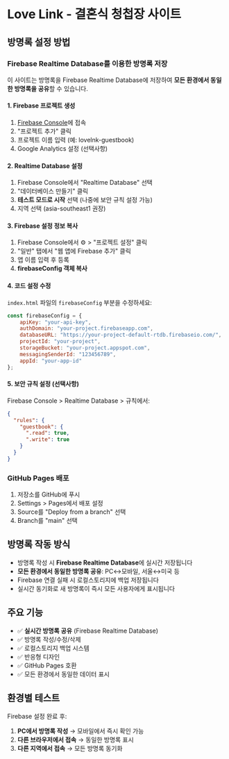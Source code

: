 # Love Link - 결혼식 청첩장 사이트

## 방명록 설정 방법

### Firebase Realtime Database를 이용한 방명록 저장

이 사이트는 방명록을 Firebase Realtime Database에 저장하여 **모든 환경에서 동일한 방명록을 공유**할 수 있습니다.

#### 1. Firebase 프로젝트 생성
1. [Firebase Console](https://console.firebase.google.com/)에 접속
2. "프로젝트 추가" 클릭
3. 프로젝트 이름 입력 (예: lovelnk-guestbook)
4. Google Analytics 설정 (선택사항)

#### 2. Realtime Database 설정
1. Firebase Console에서 "Realtime Database" 선택
2. "데이터베이스 만들기" 클릭
3. **테스트 모드로 시작** 선택 (나중에 보안 규칙 설정 가능)
4. 지역 선택 (asia-southeast1 권장)

#### 3. Firebase 설정 정보 복사
1. Firebase Console에서 ⚙️ > "프로젝트 설정" 클릭
2. "일반" 탭에서 "웹 앱에 Firebase 추가" 클릭
3. 앱 이름 입력 후 등록
4. **firebaseConfig 객체 복사**

#### 4. 코드 설정 수정
`index.html` 파일의 `firebaseConfig` 부분을 수정하세요:

```javascript
const firebaseConfig = {
    apiKey: "your-api-key",
    authDomain: "your-project.firebaseapp.com",
    databaseURL: "https://your-project-default-rtdb.firebaseio.com/",
    projectId: "your-project",
    storageBucket: "your-project.appspot.com",
    messagingSenderId: "123456789",
    appId: "your-app-id"
};
```

#### 5. 보안 규칙 설정 (선택사항)
Firebase Console > Realtime Database > 규칙에서:

```json
{
  "rules": {
    "guestbook": {
      ".read": true,
      ".write": true
    }
  }
}
```

### GitHub Pages 배포

1. 저장소를 GitHub에 푸시
2. Settings > Pages에서 배포 설정
3. Source를 "Deploy from a branch" 선택
4. Branch를 "main" 선택

## 방명록 작동 방식

- 방명록 작성 시 **Firebase Realtime Database**에 실시간 저장됩니다
- **모든 환경에서 동일한 방명록 공유**: PC↔모바일, 서울↔미국 등
- Firebase 연결 실패 시 로컬스토리지에 백업 저장됩니다
- 실시간 동기화로 새 방명록이 즉시 모든 사용자에게 표시됩니다

## 주요 기능

- ✅ **실시간 방명록 공유** (Firebase Realtime Database)
- ✅ 방명록 작성/수정/삭제
- ✅ 로컬스토리지 백업 시스템
- ✅ 반응형 디자인
- ✅ GitHub Pages 호환
- ✅ 모든 환경에서 동일한 데이터 표시

## 환경별 테스트

Firebase 설정 완료 후:
1. **PC에서 방명록 작성** → 모바일에서 즉시 확인 가능
2. **다른 브라우저에서 접속** → 동일한 방명록 표시
3. **다른 지역에서 접속** → 모든 방명록 동기화